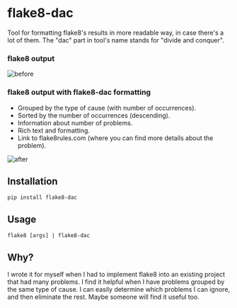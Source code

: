 # flake8-dac
Tool for formatting flake8's results in more readable way, in case there's a lot of them.
The "dac" part in tool's name stands for "divide and conquer".

### flake8 output

![before](https://user-images.githubusercontent.com/50829834/201550788-35ccaf54-343d-4b3e-812c-498fd1f82dd4.png)

### flake8 output with flake8-dac formatting

- Grouped by the type of cause (with number of occurrences).
- Sorted by the number of occurrences (descending).
- Information about number of problems.
- Rich text and formatting.
- Link to flake8rules.com (where you can find more details about the problem).

![after](https://user-images.githubusercontent.com/50829834/201550776-119d4d52-7244-4672-9b4e-56d58b7e13aa.png)


## Installation

```
pip install flake8-dac
```

## Usage

```
flake8 [args] | flake8-dac
```

## Why?

I wrote it for myself when I had to implement flake8 into an existing project that had many problems. I find it helpful when I have problems grouped by the same type of cause. I can easily determine which problems I can ignore, and then eliminate the rest. Maybe someone will find it useful too.
